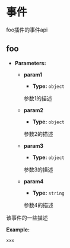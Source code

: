 # 事件

foo插件的事件api

## foo

- **Parameters:**

  - **param1**

    - **Type:** `object`

    参数1的描述

  - **param2**

    - **Type:** `object`

    参数2的描述

  - **param3**

    - **Type:** `object`

    参数3的描述

  - **param4**

    - **Type:** `string`

    参数4的描述

该事件的一些描述

**Example:**

```html
xxx
```

